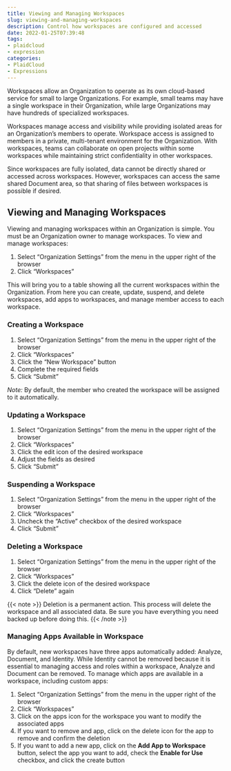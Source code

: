 ```yaml
---
title: Viewing and Managing Workspaces
slug: viewing-and-managing-workspaces
description: Control how workspaces are configured and accessed
date: 2022-01-25T07:39:48
tags:
- plaidcloud
- expression
categories:
- PlaidCloud
- Expressions
---
```



Workspaces allow an Organization to operate as its own cloud-based service for small to large Organizations. For example, small teams may have a single workspace in their Organization, while large Organizations may have hundreds of specialized workspaces.



Workspaces manage access and visibility while providing isolated areas for an Organization’s members to operate. Workspace access is assigned to members in a private, multi-tenant environment for the Organization. With workspaces, teams can collaborate on open projects within some workspaces while maintaining strict confidentiality in other workspaces.



Since workspaces are fully isolated, data cannot be directly shared or accessed across workspaces. However, workspaces can access the same shared Document area, so that sharing of files between workspaces is possible if desired.



## Viewing and Managing Workspaces


Viewing and managing workspaces within an Organization is simple. You must be an Organization owner to manage workspaces. To view and manage workspaces:


1. Select “Organization Settings” from the menu in the upper right of the browser
2. Click “Workspaces”

This will bring you to a table showing all the current workspaces within the Organization. From here you can create, update, suspend, and delete workspaces, add apps to workspaces, and manage member access to each workspace.



### Creating a Workspace


1. Select “Organization Settings” from the menu in the upper right of the browser
2. Click “Workspaces”
3. Click the “New Workspace” button
4. Complete the required fields
5. Click “Submit”

*Note:* By default, the member who created the workspace will be assigned to it automatically.



### Updating a Workspace


1. Select “Organization Settings” from the menu in the upper right of the browser
2. Click “Workspaces”
3. Click the edit icon of the desired workspace
4. Adjust the fields as desired
5. Click “Submit”

### Suspending a Workspace


1. Select “Organization Settings” from the menu in the upper right of the browser
2. Click “Workspaces”
3. Uncheck the “Active” checkbox of the desired workspace
4. Click “Submit”

### Deleting a Workspace


1. Select “Organization Settings” from the menu in the upper right of the browser
2. Click “Workspaces”
3. Click the delete icon of the desired workspace
4. Click “Delete” again

{{< note >}}
Deletion is a permanent action. This process will delete the workspace and all associated data. Be sure you have everything you need backed up before doing this.
{{< /note >}}


### Managing Apps Available in Workspace


By default, new workspaces have three apps automatically added: Analyze, Document, and Identity. While Identity cannot be removed because it is essential to managing access and roles within a workspace, Analyze and Document can be removed. To manage which apps are available in a workspace, including custom apps:


1. Select “Organization Settings” from the menu in the upper right of the browser
2. Click “Workspaces”
3. Click on the apps icon for the workspace you want to modify the associated apps
4. If you want to remove and app, click on the delete icon for the app to remove and confirm the deletion
5. If you want to add a new app, click on the **Add App to Workspace** button, select the app you want to add, check the **Enable for Use** checkbox, and click the create button
